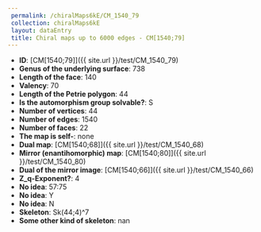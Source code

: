 ```yaml
--- 
 permalink: /chiralMaps6kE/CM_1540_79 
 collection: chiralMaps6kE
 layout: dataEntry
 title: Chiral maps up to 6000 edges - CM[1540;79]
---
```


- **ID**: [CM[1540;79]]({{ site.url }}/test/CM_1540_79)
- **Genus of the underlying surface**: 738
- **Length of the face**: 140
- **Valency**: 70
- **Length of the Petrie polygon**: 44
- **Is the automorphism group solvable?**: S
- **Number of vertices**: 44
- **Number of edges**: 1540
- **Number of faces**: 22
- **The map is self-**: none
- **Dual map**: [CM[1540;68]]({{ site.url }}/test/CM_1540_68)
- **Mirror (enantihomorphic) map**: [CM[1540;80]]({{ site.url }}/test/CM_1540_80)
- **Dual of the mirror image**: [CM[1540;66]]({{ site.url }}/test/CM_1540_66)
- **Z_q-Exponent?**: 4
- **No idea**:  57:75
- **No idea**: Y
- **No idea**: N
- **Skeleton**: Sk(44;4)^7
- **Some other kind of skeleton**: nan
